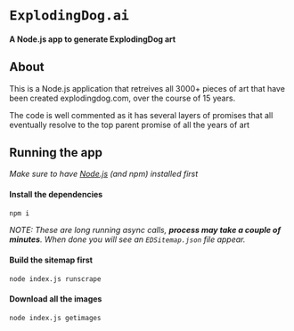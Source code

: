# `ExplodingDog.ai`
#### A Node.js app to generate ExplodingDog art

## About

This is a Node.js application that retreives all 3000+ pieces of art that have been created explodingdog.com, over the course of 15 years.

The code is well commented as it has several layers of promises that all eventually resolve to the top parent promise of all the years of art

## Running the app
_Make sure to have [Node.js](https://nodejs.org/en/download/package-manager/) (and npm) installed first_

#### Install the dependencies
```bash
npm i
```

_NOTE: These are *long* running async calls, **process may take a couple of minutes**. When done you will see an `EDSitemap.json` file appear._

#### Build the sitemap first
```bash
node index.js runscrape
```

#### Download all the images
```bash
node index.js getimages
```

